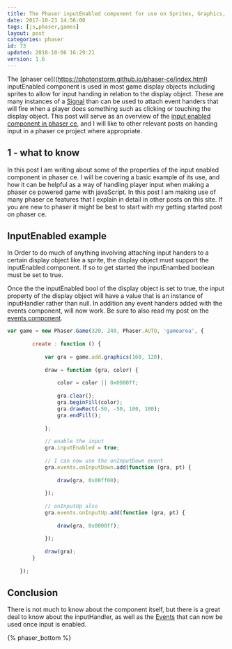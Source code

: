 ```yaml
---
title: The Phaser inputEnabled component for use on Sprites, Graphics, ect
date: 2017-10-23 14:56:00
tags: [js,phaser,games]
layout: post
categories: phaser
id: 73
updated: 2018-10-06 16:29:21
version: 1.6
---
```


The [phaser ce]((https://photonstorm.github.io/phaser-ce/index.html) inputEnabled component is used in most game display objects including sprites to allow for input handing in relation to the display object. These are many instances of a [Signal](/2018/10/04/phaser-signal/) than can be used to attach event handers that will fire when a player does something such as clicking or touching the display object. This post will serve as an overview of the [input enabled component in phaser ce](https://photonstorm.github.io/phaser-ce/Phaser.Component.InputEnabled.html), and I will like to other relevant posts on handing input in a phaser ce project where appropriate.

<!-- more -->

## 1 - what to know

In this post I am writing about some of the properties of the input enabled component in phaser ce. I will be covering a basic example of its use, and how it can be helpful as a way of handling player input when making a phaser ce powered game with javaScript. In this post I am making use of many phaser ce features that I explain in detail in other posts on this site. If you are new to phaser it might be best to start with my getting started post on phaser ce.

## InputEnabled example

In Order to do much of anything involving attaching input handers to a certain display object like a sprite, the display object must support the inputEnabled component. If so to get started the inputEnambed boolean must be set to true.

Once the the inputEnabled bool of the display object is set to true, the input property of the display object will have a value that is an instance of inputHandler rather than null. In addition any event handers added with the events component, will now work. Be sure to also read my post on the [events component](/2017/10/26/phaser-components-events/).

```js
var game = new Phaser.Game(320, 240, Phaser.AUTO, 'gamearea', {
 
        create : function () {
 
            var gra = game.add.graphics(160, 120),
 
            draw = function (gra, color) {
 
                color = color || 0x0000ff;
 
                gra.clear();
                gra.beginFill(color);
                gra.drawRect(-50, -50, 100, 100);
                gra.endFill();
 
            };
 
            // enable the input
            gra.inputEnabled = true;
 
            // I can now use the onInputDown event
            gra.events.onInputDown.add(function (gra, pt) {
 
                draw(gra, 0x00ff00);
 
            });
 
            // onInputUp also
            gra.events.onInputUp.add(function (gra, pt) {
 
                draw(gra, 0x0000ff);
 
            });
 
            draw(gra);
        }
 
    });
```

## Conclusion

There is not much to know about the component itself, but there is a great deal to know about the inputHandler, as well as the [Events](/2017/10/26/phaser-components-events/) that can now be used once input is enabled.

{% phaser_bottom %}
